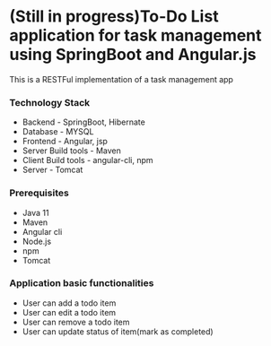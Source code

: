 # (Still in progress)To-Do List application for task management using SpringBoot and Angular.js
This is a RESTFul implementation of a task management app
### Technology Stack
 - Backend - SpringBoot, Hibernate
 - Database - MYSQL
 - Frontend - Angular, jsp
 - Server Build tools - Maven
 - Client Build tools - angular-cli, npm
 - Server - Tomcat

### Prerequisites
- Java 11
- Maven
- Angular cli
- Node.js
- npm
- Tomcat

### Application basic functionalities
- User can add a todo item
- User can edit a todo item
- User can remove a todo item
- User can update status of item(mark as completed)
